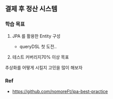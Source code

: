## 결제 후 정산 시스템

### 학습 목표
1) JPA 를 활용한 Entity 구성
   - queryDSL 첫 도전..

2) 테스트 커버리지70% 이상 목표

추상화를 어떻게 시킬지 고민을 많이 해보자

### Ref
- https://github.com/nomoreFt/jpa-best-practice